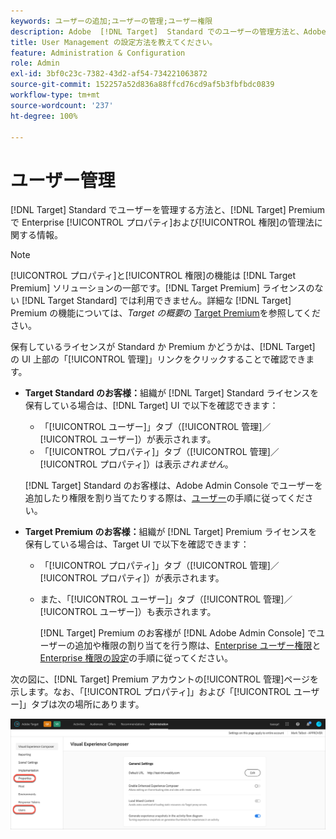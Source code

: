 ```yaml
---
keywords: ユーザーの追加;ユーザーの管理;ユーザー権限
description: Adobe  [!DNL Target]  Standard でのユーザーの管理方法と、Adobe  [!DNL Target]  Premium でのエンタープライズプロパティおよび権限の管理方法について説明します。
title: User Management の設定方法を教えてください。
feature: Administration & Configuration
role: Admin
exl-id: 3bf0c23c-7382-43d2-af54-734221063872
source-git-commit: 152257a52d836a88ffcd76cd9af5b3fbfbdc0839
workflow-type: tm+mt
source-wordcount: '237'
ht-degree: 100%

---
```


# ユーザー管理

[!DNL Target] Standard でユーザーを管理する方法と、[!DNL Target] Premium で Enterprise [!UICONTROL プロパティ]および[!UICONTROL 権限]の管理法に関する情報。

>[!NOTE]
>
>[!UICONTROL プロパティ]と[!UICONTROL 権限]の機能は [!DNL Target Premium] ソリューションの一部です。[!DNL Target Premium] ライセンスのない [!DNL Target Standard] では利用できません。詳細な [!DNL Target] Premium の機能については、*Target の概要*&#x200B;の [Target Premium](/help/main/c-intro/intro.md#premium)を参照してください。

保有しているライセンスが Standard か Premium かどうかは、[!DNL Target] の UI 上部の「[!UICONTROL 管理]」リンクをクリックすることで確認できます。

* **Target Standard のお客様：**&#x200B;組織が [!DNL Target] Standard ライセンスを保有している場合は、[!DNL Target] UI で以下を確認できます：

   * 「[!UICONTROL ユーザー]」タブ（[!UICONTROL 管理]／[!UICONTROL ユーザー]）が表示されます。
   * 「[!UICONTROL プロパティ]」タブ（[!UICONTROL 管理]／[!UICONTROL プロパティ]）は表示&#x200B;*されません*。

   [!DNL Target] Standard のお客様は、Adobe Admin Console でユーザーを追加したり権限を割り当てたりする際は、[ユーザー](/help/main/administrating-target/c-user-management/c-user-management/user-management.md)の手順に従ってください。

* **Target Premium のお客様：**&#x200B;組織が [!DNL Target] Premium ライセンスを保有している場合は、Target UI で以下を確認できます：

   * 「[!UICONTROL プロパティ]」タブ（[!UICONTROL 管理]／[!UICONTROL プロパティ]）が表示されます。
   * また、「[!UICONTROL ユーザー]」タブ（[!UICONTROL 管理]／[!UICONTROL ユーザー]）も表示されます。

      [!DNL Target] Premium のお客様が [!DNL Adobe Admin Console] でユーザーの追加や権限の割り当てを行う際は、[Enterprise ユーザー権限](/help/main/administrating-target/c-user-management/property-channel/property-channel.md#concept_E396B16FA2024ADBA27BC056138F9838)と[Enterprise 権限の設定](/help/main/administrating-target/c-user-management/property-channel/properties-overview.md#concept_22F2855DBF0D4754B9460F5D68749C71)の手順に従ってください。

次の図に、[!DNL Target] Premium アカウントの[!UICONTROL 管理]ページを示します。なお、「[!UICONTROL プロパティ]」および「[!UICONTROL ユーザー]」タブは次の場所にあります。

![「管理」タブ](/help/main/administrating-target/assets/premium.png)
